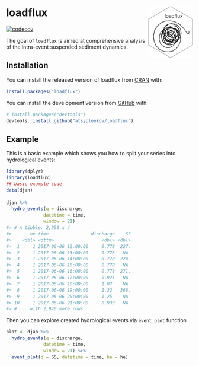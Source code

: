 
<!-- README.md is generated from README.Rmd. Please edit that file -->

# loadflux <img src='man/figures/logo.svg' align="right" height="139" />

<!-- badges: start -->

[![codecov](https://codecov.io/gh/atsyplenkov/loadflux/branch/master/graph/badge.svg?token=DI1DCJV15D)](https://codecov.io/gh/atsyplenkov/loadflux)
<!-- badges: end -->

The goal of `loadflux` is aimed at comprehensive analysis of the
intra-event suspended sediment dynamics.

## Installation

<!-- CRAN -->

You can install the released version of loadflux from
[CRAN](https://CRAN.R-project.org) with:

``` r
install.packages("loadflux")
```

<!-- CRAN -->

You can install the development version from
[GitHub](https://github.com/) with:

``` r
# install.packages("devtools")
devtools::install_github("atsyplenkov/loadflux")
```

## Example

This is a basic example which shows you how to split your series into
hydrological events:

``` r
library(dplyr)
library(loadflux)
## basic example code
data(djan)

djan %>% 
  hydro_events(q = discharge,
              datetime = time,
              window = 21)
#> # A tibble: 2,950 x 4
#>       he time                discharge    SS
#>    <dbl> <dttm>                  <dbl> <dbl>
#>  1     1 2017-06-06 12:00:00     0.778  227.
#>  2     1 2017-06-06 13:00:00     0.778   NA 
#>  3     1 2017-06-06 14:00:00     0.778  224.
#>  4     1 2017-06-06 15:00:00     0.778   NA 
#>  5     1 2017-06-06 16:00:00     0.778  271.
#>  6     1 2017-06-06 17:00:00     0.925   NA 
#>  7     1 2017-06-06 18:00:00     1.07    NA 
#>  8     1 2017-06-06 19:00:00     1.22   388.
#>  9     1 2017-06-06 20:00:00     1.25    NA 
#> 10     1 2017-06-06 21:00:00     0.933   NA 
#> # ... with 2,940 more rows
```

Then you can explore created hydrological events via `event_plot`
function

``` r
plot <- djan %>% 
  hydro_events(q = discharge,
              datetime = time,
              window = 21) %>%
  event_plot(q = SS, datetime = time, he = he)
```
